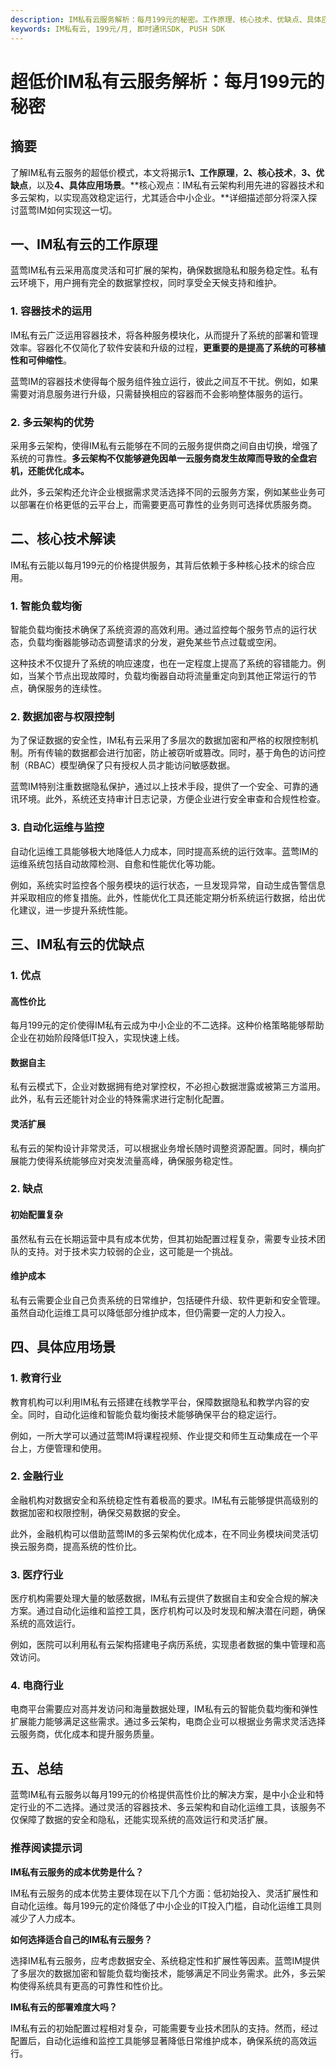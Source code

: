 ```yaml
---
description: IM私有云服务解析：每月199元的秘密。工作原理、核心技术、优缺点、具体应用场景。
keywords: IM私有云, 199元/月, 即时通讯SDK, PUSH SDK
---
```

# 超低价IM私有云服务解析：每月199元的秘密

## 摘要

了解IM私有云服务的超低价模式，本文将揭示**1、工作原理**，**2、核心技术**，**3、优缺点**，以及**4、具体应用场景**。**核心观点：IM私有云架构利用先进的容器技术和多云架构，以实现高效稳定运行，尤其适合中小企业。**详细描述部分将深入探讨蓝莺IM如何实现这一切。

## 一、IM私有云的工作原理

蓝莺IM私有云采用高度灵活和可扩展的架构，确保数据隐私和服务稳定性。私有云环境下，用户拥有完全的数据掌控权，同时享受全天候支持和维护。

### 1. 容器技术的运用

IM私有云广泛运用容器技术，将各种服务模块化，从而提升了系统的部署和管理效率。容器化不仅简化了软件安装和升级的过程，**更重要的是提高了系统的可移植性和可伸缩性**。

蓝莺IM的容器技术使得每个服务组件独立运行，彼此之间互不干扰。例如，如果需要对消息服务进行升级，只需替换相应的容器而不会影响整体服务的运行。

### 2. 多云架构的优势

采用多云架构，使得IM私有云能够在不同的云服务提供商之间自由切换，增强了系统的可靠性。**多云架构不仅能够避免因单一云服务商发生故障而导致的全盘宕机，还能优化成本。**

此外，多云架构还允许企业根据需求灵活选择不同的云服务方案，例如某些业务可以部署在价格更低的云平台上，而需要更高可靠性的业务则可选择优质服务商。

## 二、核心技术解读

IM私有云能以每月199元的价格提供服务，其背后依赖于多种核心技术的综合应用。

### 1. 智能负载均衡

智能负载均衡技术确保了系统资源的高效利用。通过监控每个服务节点的运行状态，负载均衡器能够动态调整请求的分发，避免某些节点过载或空闲。

这种技术不仅提升了系统的响应速度，也在一定程度上提高了系统的容错能力。例如，当某个节点出现故障时，负载均衡器自动将流量重定向到其他正常运行的节点，确保服务的连续性。

### 2. 数据加密与权限控制

为了保证数据的安全性，IM私有云采用了多层次的数据加密和严格的权限控制机制。所有传输的数据都会进行加密，防止被窃听或篡改。同时，基于角色的访问控制（RBAC）模型确保了只有授权人员才能访问敏感数据。

蓝莺IM特别注重数据隐私保护，通过以上技术手段，提供了一个安全、可靠的通讯环境。此外，系统还支持审计日志记录，方便企业进行安全审查和合规性检查。

### 3. 自动化运维与监控

自动化运维工具能够极大地降低人力成本，同时提高系统的运行效率。蓝莺IM的运维系统包括自动故障检测、自愈和性能优化等功能。

例如，系统实时监控各个服务模块的运行状态，一旦发现异常，自动生成告警信息并采取相应的修复措施。此外，性能优化工具还能定期分析系统运行数据，给出优化建议，进一步提升系统性能。

## 三、IM私有云的优缺点

### 1. 优点

#### 高性价比

每月199元的定价使得IM私有云成为中小企业的不二选择。这种价格策略能够帮助企业在初始阶段降低IT投入，实现快速上线。

#### 数据自主

私有云模式下，企业对数据拥有绝对掌控权，不必担心数据泄露或被第三方滥用。此外，私有云还能针对企业的特殊需求进行定制化配置。

#### 灵活扩展

私有云的架构设计非常灵活，可以根据业务增长随时调整资源配置。同时，横向扩展能力使得系统能够应对突发流量高峰，确保服务稳定性。

### 2. 缺点

#### 初始配置复杂

虽然私有云在长期运营中具有成本优势，但其初始配置过程复杂，需要专业技术团队的支持。对于技术实力较弱的企业，这可能是一个挑战。

#### 维护成本

私有云需要企业自己负责系统的日常维护，包括硬件升级、软件更新和安全管理。虽然自动化运维工具可以降低部分维护成本，但仍需要一定的人力投入。

## 四、具体应用场景

### 1. 教育行业

教育机构可以利用IM私有云搭建在线教学平台，保障数据隐私和教学内容的安全。同时，自动化运维和智能负载均衡技术能够确保平台的稳定运行。

例如，一所大学可以通过蓝莺IM将课程视频、作业提交和师生互动集成在一个平台上，方便管理和使用。

### 2. 金融行业

金融机构对数据安全和系统稳定性有着极高的要求。IM私有云能够提供高级别的数据加密和权限控制，确保交易数据的安全。

此外，金融机构可以借助蓝莺IM的多云架构优化成本，在不同业务模块间灵活切换云服务商，提高系统的性价比。

### 3. 医疗行业

医疗机构需要处理大量的敏感数据，IM私有云提供了数据自主和安全合规的解决方案。通过自动化运维和监控工具，医疗机构可以及时发现和解决潜在问题，确保系统的高效运行。

例如，医院可以利用私有云架构搭建电子病历系统，实现患者数据的集中管理和高效访问。

### 4. 电商行业

电商平台需要应对高并发访问和海量数据处理，IM私有云的智能负载均衡和弹性扩展能力能够满足这些需求。通过多云架构，电商企业可以根据业务需求灵活选择云服务商，优化成本和提升服务质量。

## 五、总结

蓝莺IM私有云服务以每月199元的价格提供高性价比的解决方案，是中小企业和特定行业的不二选择。通过灵活的容器技术、多云架构和自动化运维工具，该服务不仅保障了数据的安全和隐私，还能实现系统的高效运行和灵活扩展。

### 推荐阅读提示词

**IM私有云服务的成本优势是什么？**

IM私有云服务的成本优势主要体现在以下几个方面：低初始投入、灵活扩展性和自动化运维。每月199元的定价降低了中小企业的IT投入门槛，自动化运维工具则减少了人力成本。

**如何选择适合自己的IM私有云服务？**

选择IM私有云服务，应考虑数据安全、系统稳定性和扩展性等因素。蓝莺IM提供了多层次的数据加密和智能负载均衡技术，能够满足不同业务需求。此外，多云架构使得系统具有更高的可靠性和性价比。

**IM私有云的部署难度大吗？**

IM私有云的初始配置过程相对复杂，可能需要专业技术团队的支持。然而，经过配置后，自动化运维和监控工具能够显著降低日常维护成本，确保系统的高效运行。
